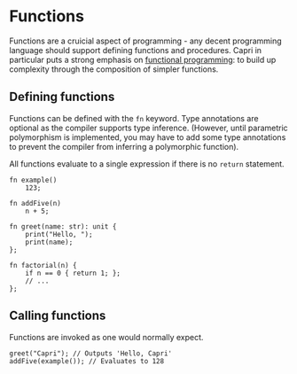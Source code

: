 # Functions
Functions are a cruicial aspect of programming - any decent programming language should support defining functions and procedures. Capri in particular puts a strong emphasis on [functional programming](https://en.wikipedia.org/wiki/Functional_programming): to build up complexity through the composition of simpler functions.

## Defining functions
Functions can be defined with the `fn` keyword.
Type annotations are optional as the compiler supports type inference.
(However, until parametric polymorphism is implemented, you may have to add some type annotations to prevent the compiler from inferring a polymorphic function).

All functions evaluate to a single expression if there is no `return` statement.
```
fn example()
    123;

fn addFive(n)
    n + 5;

fn greet(name: str): unit {
    print("Hello, ");
    print(name);
};

fn factorial(n) {
    if n == 0 { return 1; };
    // ...
};
```

## Calling functions
Functions are invoked as one would normally expect.
```
greet("Capri"); // Outputs 'Hello, Capri'
addFive(example()); // Evaluates to 128
```